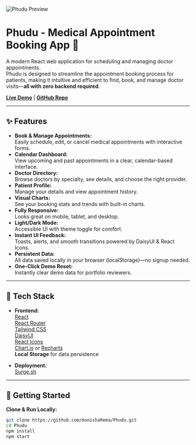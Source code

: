 ![Phudu Preview](https://i.ibb.co/84DTK6pC/markuphero-ZHqjf-Eq-PFBR5-UTQd-T2-XW.png)

# Phudu - Medical Appointment Booking App 🏥

A modern React web application for scheduling and managing doctor appointments.  
Phudu is designed to streamline the appointment booking process for patients, making it intuitive and efficient to find, book, and manage doctor visits—**all with zero backend required**.

[**Live Demo**](https://fanatical-bun.surge.sh/) | [**GitHub Repo**](https://github.com/monishaRema/Phudu)

---

## ✨ Features

- **Book & Manage Appointments:**  
  Easily schedule, edit, or cancel medical appointments with interactive forms.
- **Calendar Dashboard:**  
  View upcoming and past appointments in a clear, calendar-based interface.
- **Doctor Directory:**  
  Browse doctors by specialty, see details, and choose the right provider.
- **Patient Profile:**  
  Manage your details and view appointment history.
- **Visual Charts:**  
  See your booking stats and trends with built-in charts.
- **Fully Responsive:**  
  Looks great on mobile, tablet, and desktop.
- **Light/Dark Mode:**  
  Accessible UI with theme toggle for comfort.
- **Instant UI Feedback:**  
  Toasts, alerts, and smooth transitions powered by DaisyUI & React Icons.
- **Persistent Data:**  
  All data saved locally in your browser (localStorage)—no signup needed.
- **One-Click Demo Reset:**  
  Instantly clear demo data for portfolio reviewers.

---

## 🚀 Tech Stack

- **Frontend:**  
  [React](https://react.dev/)  
  [React Router](https://reactrouter.com/)  
  [Tailwind CSS](https://tailwindcss.com/)  
  [DaisyUI](https://daisyui.com/)  
  [React Icons](https://react-icons.github.io/react-icons/)  
  [Chart.js](https://www.chartjs.org/) or [Recharts](https://recharts.org/)  
  **Local Storage** for data persistence

- **Deployment:**  
  [Surge.sh](https://surge.sh/)

---


## 🏁 Getting Started

**Clone & Run Locally:**
```bash
git clone https://github.com/monishaRema/Phudu.git
cd Phudu
npm install
npm start
